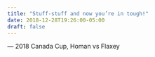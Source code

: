 ```yaml
---
title: "Stuff-stuff and now you’re in tough!"
date: 2018-12-28T19:26:00-05:00
draft: false
---
```

— 2018 Canada Cup, Homan vs Flaxey